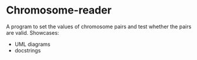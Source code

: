# Chromosome-reader
A program to set the values of chromosome pairs and test whether the pairs are valid.
Showcases:
- UML diagrams
- docstrings
